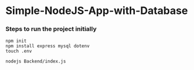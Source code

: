 # Simple-NodeJS-App-with-Database

### Steps to run the project initially

```
npm init
npm install express mysql dotenv
touch .env

nodejs Backend/index.js
```
